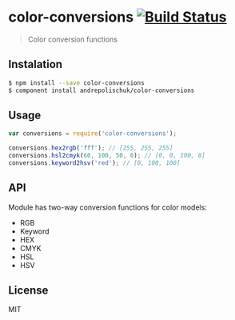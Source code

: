 # color-conversions [![Build Status](https://travis-ci.org/andrepolischuk/color-conversions.svg?branch=master)](https://travis-ci.org/andrepolischuk/color-conversions)

  > Color conversion functions

## Instalation

```sh
$ npm install --save color-conversions
$ component install andrepolischuk/color-conversions
```

## Usage

```js
var conversions = require('color-conversions');

conversions.hex2rgb('fff'); // [255, 255, 255]
conversions.hsl2cmyk(60, 100, 50, 0); // [0, 0, 100, 0]
conversions.keyword2hsv('red'); // [0, 100, 100]
```

## API

  Module has two-way conversion functions for color models:

  * RGB
  * Keyword
  * HEX
  * CMYK
  * HSL
  * HSV

## License

  MIT
